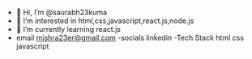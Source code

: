 - 👋 Hi, I’m @saurabh23kuma
- 👀 I’m interested in html,css,javascript,react.js,node.js
- 🌱 I’m currently learning react.js
- email mishra23er@gmail.com
-socials
 linkedin
-Tech Stack
html css javascript 
<!---
saurabh23kuma/saurabh23kuma is a ✨ special ✨ repository because its `README.md` (this file) appears on your GitHub profile.
You can click the Preview link to take a look at your changes.
--->

